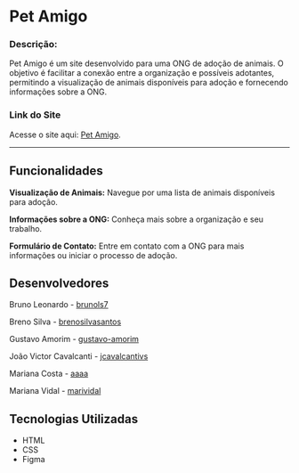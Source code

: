 # Pet Amigo

<h3>Descrição:</h3>
<p>Pet Amigo é um site desenvolvido para uma ONG de adoção de animais. O objetivo é facilitar a conexão entre a organização e possíveis adotantes, permitindo a visualização de animais disponíveis para adoção e fornecendo informações sobre a ONG.</p>

<h3>Link do Site</h3>
<p> Acesse o site aqui: <a href="https://www.google.com" target="_blank" style="text-decoration: underline">Pet Amigo</a>.</p>

----

## Funcionalidades
<p><b>Visualização de Animais:</b> Navegue por uma lista de animais disponíveis para adoção.</p>
<p><b>Informações sobre a ONG:</b> Conheça mais sobre a organização e seu trabalho.</p>
<p><b>Formulário de Contato:</b> Entre em contato com a ONG para mais informações ou iniciar o processo de adoção.</p>

## Desenvolvedores
<p>Bruno Leonardo - <a href="https://www.linkedin.com/in/brunols7" target="_blank" style="text-decoration: underline">brunols7</a></p>
<p>Breno Silva - <a href="https://www.linkedin.com/in/brenosilvasantos" target="_blank" style="text-decoration: underline">brenosilvasantos</a></p>
<p>Gustavo Amorim - <a href="https://www.linkedin.com/in/gustavo-amorim-5194951a9" target="_blank" style="text-decoration: underline">gustavo-amorim</a></p>
<p>João Victor Cavalcanti - <a href="https://www.linkedin.com/in/jcavalcantivs" target="_blank" style="text-decoration: underline">jcavalcantivs</a></p>
<p>Mariana Costa - <a href="https://www.linkedin.com/in/" target="_blank" style="text-decoration: underline">aaaa</a></p>
<p>Mariana Vidal - <a href="https://www.linkedin.com/in/marividal" target="_blank" style="text-decoration: underline">marividal</a></p>

## Tecnologias Utilizadas
- HTML
- CSS
- Figma
